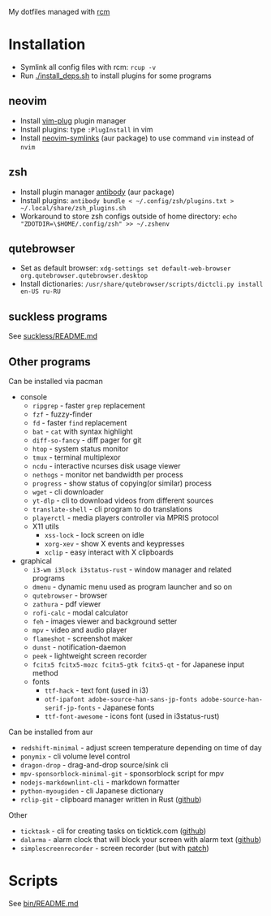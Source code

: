 My dotfiles managed with [rcm](https://github.com/thoughtbot/rcm)

# Installation

* Symlink all config files with rcm: `rcup -v`
* Run [./install_deps.sh](./install_deps.sh) to install plugins for some
  programs

## neovim

* Install [vim-plug](https://github.com/junegunn/vim-plug) plugin manager
* Install plugins: type `:PlugInstall` in vim
* Install [neovim-symlinks](https://aur.archlinux.org/packages/neovim-symlinks)
  (aur package) to use command `vim` instead of `nvim`

## zsh

* Install plugin manager
  [antibody](https://aur.archlinux.org/packages/antibody) (aur package)
* Install plugins: `antibody bundle < ~/.config/zsh/plugins.txt >
  ~/.local/share/zsh_plugins.sh`
* Workaround to store zsh configs outside of home directory: `echo
  "ZDOTDIR=\$HOME/.config/zsh" >> ~/.zshenv`

## qutebrowser

* Set as default browser: `xdg-settings set default-web-browser
  org.qutebrowser.qutebrowser.desktop`
* Install dictionaries: `/usr/share/qutebrowser/scripts/dictcli.py install
  en-US ru-RU`

## suckless programs

See [suckless/README.md](suckless/README.md)

## Other programs

Can be installed via pacman

* console
  * `ripgrep` - faster `grep` replacement
  * `fzf` - fuzzy-finder
  * `fd` - faster `find` replacement
  * `bat` - `cat` with syntax highlight
  * `diff-so-fancy` - diff pager for git
  * `htop` - system status monitor
  * `tmux` - terminal multiplexor
  * `ncdu` - interactive ncurses disk usage viewer
  * `nethogs` - monitor net bandwidth per process
  * `progress` - show status of copying(or similar) process
  * `wget` - cli downloader
  * `yt-dlp` - cli to download videos from different sources
  * `translate-shell` - cli program to do translations
  * `playerctl` - media players controller via MPRIS protocol
  * X11 utils
    * `xss-lock` - lock screen on idle
    * `xorg-xev` - show X events and keypresses
    * `xclip` - easy interact with X clipboards
* graphical
  * `i3-wm i3lock i3status-rust` - window manager and related programs
  * `dmenu` - dynamic menu used as program launcher and so on
  * `qutebrowser` - browser
  * `zathura` - pdf viewer
  * `rofi-calc` - modal calculator
  * `feh` - images viewer and background setter
  * `mpv` - video and audio player
  * `flameshot` - screenshot maker
  * `dunst` - notification-daemon
  * `peek` - lightweight screen recorder
  * `fcitx5 fcitx5-mozc fcitx5-gtk fcitx5-qt` - for Japanese input method
  * fonts
    * `ttf-hack` - text font (used in i3)
    * `otf-ipafont adobe-source-han-sans-jp-fonts
      adobe-source-han-serif-jp-fonts` - Japanese fonts
    * `ttf-font-awesome` - icons font (used in i3status-rust)

Can be installed from aur

* `redshift-minimal` - adjust screen temperature depending on time of day
* `ponymix` - cli volume level control
* `dragon-drop` - drag-and-drop source/sink cli
* `mpv-sponsorblock-minimal-git` - sponsorblock script for mpv
* `nodejs-markdownlint-cli` - markdown formatter
* `python-myougiden` - cli Japanese dictionary
* `rclip-git` - clipboard manager written in Rust
  ([github](https://github.com/UnkwUsr/rclip))

Other

* `ticktask` - cli for creating tasks on ticktick.com
  ([github](https://github.com/UnkwUsr/ticktask))
* `dalarma` - alarm clock that will block your screen with alarm text
  ([github](https://github.com/UnkwUsr/dalarma))
* `simplescreenrecorder` - screen recorder (but with
  [patch](https://github.com/MaartenBaert/ssr/pull/960))

# Scripts

See [bin/README.md](bin/README.md)
